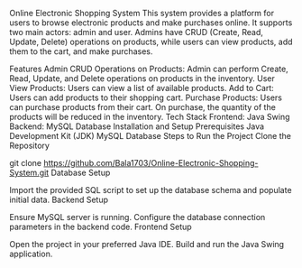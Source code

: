 Online Electronic Shopping System
This system provides a platform for users to browse electronic products and make purchases online. It supports two main actors: admin and user. Admins have CRUD (Create, Read, Update, Delete) operations on products, while users can view products, add them to the cart, and make purchases.

Features
Admin
CRUD Operations on Products: Admin can perform Create, Read, Update, and Delete operations on products in the inventory.
User
View Products: Users can view a list of available products.
Add to Cart: Users can add products to their shopping cart.
Purchase Products: Users can purchase products from their cart. On purchase, the quantity of the products will be reduced in the inventory.
Tech Stack
Frontend: Java Swing
Backend: MySQL Database
Installation and Setup
Prerequisites
Java Development Kit (JDK)
MySQL Database
Steps to Run the Project
Clone the Repository

git clone https://github.com/Bala1703/Online-Electronic-Shopping-System.git
Database Setup

Import the provided SQL script to set up the database schema and populate initial data.
Backend Setup

Ensure MySQL server is running.
Configure the database connection parameters in the backend code.
Frontend Setup

Open the project in your preferred Java IDE.
Build and run the Java Swing application.
